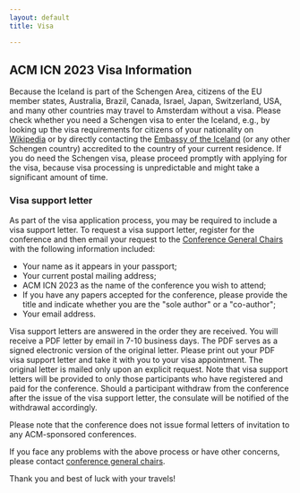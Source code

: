 ```yaml
---
layout: default
title: Visa

---
```


## ACM ICN 2023 Visa Information

Because the Iceland is part of the Schengen Area, citizens of the EU member states, Australia, Brazil, Canada, Israel, Japan, Switzerland, USA, and many other countries may travel to Amsterdam without a visa. Please check whether you need a Schengen visa to enter the Iceland, e.g., by looking up the visa requirements for citizens of your nationality on [Wikipedia](https://en.wikipedia.org/wiki/Category:Visa_requirements_by_nationality) or by directly contacting the [Embassy of the Iceland](https://www.government.is/topics/foreign-affairs/visa-to-iceland/) (or any other Schengen country) accredited to the country of your current residence. If you do need the Schengen visa, please proceed promptly with applying for the visa, because visa processing is unpredictable and might take a significant amount of time.

### Visa support letter

As part of the visa application process, you may be required to include a visa support letter. To request a visa support letter, register for the conference and then email your request to the [Conference General Chairs](mailto:icn23-chairs@sigcomm.org) with the following information included:

- Your name as it appears in your passport;
- Your current postal mailing address;
- ACM ICN 2023 as the name of the conference you wish to attend;
- If you have any papers accepted for the conference, please provide the title and indicate whether you are the "sole author" or a "co-author";
- Your email address.

Visa support letters are answered in the order they are received. You will receive a PDF letter by email in 7-10 business days. The PDF serves as a signed electronic version of the original letter. Please print out your PDF visa support letter and take it with you to your visa appointment. The original letter is mailed only upon an explicit request. Note that visa support letters will be provided to only those participants who have registered and paid for the conference. Should a participant withdraw from the conference after the issue of the visa support letter, the consulate will be notified of the withdrawal accordingly.

Please note that the conference does not issue formal letters of invitation to any ACM-sponsored conferences.

If you face any problems with the above process or have other concerns, please contact [conference general chairs](mailto:icn23-chairs@sigcomm.org).

Thank you and best of luck with your travels!
